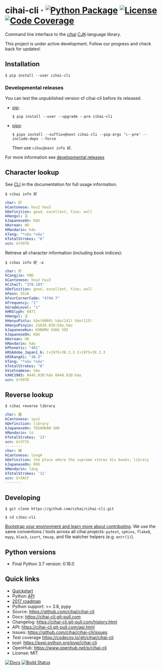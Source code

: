 # cihai-cli &middot; [![Python Package](https://img.shields.io/pypi/v/cihai_cli.svg)](https://pypi.org/project/cihai-cli/) [![License](https://img.shields.io/github/license/cihai/cihai-cli.svg)](https://github.com/cihai/cihai-cli/blob/master/LICENSE) [![Code Coverage](https://codecov.io/gh/cihai/cihai-cli/branch/master/graph/badge.svg)](https://codecov.io/gh/cihai/cihai-cli)

Command line interface to the [cihai](https://cihai.git-pull.com)
[CJK](https://cihai.git-pull.com/glossary.html#term-cjk)-language library.

This project is under active development. Follow our progress and check back for updates!

## Installation

```console
$ pip install --user cihai-cli
```

### Developmental releases

You can test the unpublished version of cihai-cli before its released.

- [pip](https://pip.pypa.io/en/stable/):

  ```console
  $ pip install --user --upgrade --pre cihai-cli
  ```

- [pipx](https://pypa.github.io/pipx/docs/):

  ```console
  $ pipx install --suffix=@next cihai-cli --pip-args '\--pre' --include-deps --force
  ```

  Then use `cihai@next info 好`.

For more information see
[developmental releases](https://cihai-cli.git-pull.com/quickstart.html#developmental-releases)

## Character lookup

See [CLI](https://cihai-cli.git-pull.com/cli.html) in the documentation for full usage information.

```console
$ cihai info 好
```

```yaml
char: 好
kCantonese: hou2 hou3
kDefinition: good, excellent, fine; well
kHangul: 호
kJapaneseOn: KOU
kKorean: HO
kMandarin: hǎo
kTang: "*xɑ̀u *xɑ̌u"
kTotalStrokes: "6"
ucn: U+597D
```

Retrieve all character information (including book indices):

```console
$ cihai info 好 -a
```

```yaml
char: 好
kCangjie: VND
kCantonese: hou2 hou3
kCihaiT: "378.103"
kDefinition: good, excellent, fine; well
kFenn: 552A
kFourCornerCode: "4744.7"
kFrequency: "1"
kGradeLevel: "1"
kHKGlyph: 0871
kHangul: 호
kHanyuPinlu: hǎo(6060) hāo(142) hào(115)
kHanyuPinyin: 21028.010:hǎo,hào
kJapaneseKun: KONOMU SUKU YOI
kJapaneseOn: KOU
kKorean: HO
kMandarin: hǎo
kPhonetic: "481"
kRSAdobe_Japan1_6: C+1975+38.3.3 C+1975+39.3.3
kRSKangXi: "38.3"
kTang: "*xɑ̀u *xɑ̌u"
kTotalStrokes: "6"
kVietnamese: háo
kXHC1983: 0445.030:hǎo 0448.030:hào
ucn: U+597D
```

## Reverse lookup

```console
$ cihai reverse library
```

```yaml
char: 圕
kCantonese: syu1
kDefinition: library
kJapaneseOn: TOSHOKAN SHO
kMandarin: tú
kTotalStrokes: '13'
ucn: U+5715
--------
char: 嫏
kCantonese: long4
kDefinition: the place where the supreme stores his books; library
kJapaneseOn: ROU
kMandarin: láng
kTotalStrokes: '11'
ucn: U+5ACF
--------
```

## Developing

```console
$ git clone https://github.com/cihai/cihai-cli.git
```

```console
$ cd cihai-cli
```

[Bootstrap your environment and learn more about contributing](https://cihai.git-pull.com/contributing/). We use the same conventions / tools across all cihai projects: `pytest`, `sphinx`, `flake8`, `mypy`, `black`, `isort`, `tmuxp`, and file watcher helpers (e.g. `entr(1)`).

## Python versions

- Final Python 3.7 version: 0.16.0

## Quick links

- [Quickstart](https://cihai-cli.git-pull.com/quickstart.html)
- Python [API](https://cihai-cli.git-pull.com/api.html)
- [2017 roadmap](https://cihai.git-pull.com/design-and-planning/2017/spec.html)
- Python support: >= 3.8, pypy
- Source: <https://github.com/cihai/cihai-cli>
- Docs: <https://cihai-cli.git-pull.com>
- Changelog: <https://cihai-cli.git-pull.com/history.html>
- API: <https://cihai-cli.git-pull.com/api.html>
- Issues: <https://github.com/cihai/cihai-cli/issues>
- Test coverage <https://codecov.io/gh/cihai/cihai-cli>
- pypi: <https://pypi.python.org/pypi/cihai-cli>
- OpenHub: <https://www.openhub.net/p/cihai-cli>
- License: MIT

[![Docs](https://github.com/cihai/cihai-cli/workflows/docs/badge.svg)](https://cihai-cli.git-pull.com/)
[![Build Status](https://github.com/cihai/cihai-cli/workflows/tests/badge.svg)](https://github.com/cihai/cihai-cli/actions?query=workflow%3A%22tests%22)
